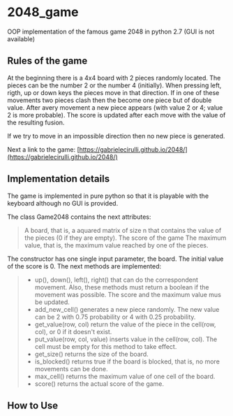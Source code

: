 # 2048_game
OOP implementation of the famous game 2048 in python 2.7 (GUI is not available)  


## Rules of the game

At the beginning there is a 4x4 board with 2 pieces randomly located. The pieces can be the number 2 or the number 4 (initially). When pressing left, rigth, up or down keys  the pieces move in that direction. If in one of these movements two pieces clash then the become one piece but of double value. After avery movement a new piece appears (with value 2 or 4; value 2 is more probable). The score is updated after each move with the value of the resulting fusion.  

If we try to move in an impossible direction then no new piece is generated.

Next a link to the game: [https://gabrielecirulli.github.io/2048/](https://gabrielecirulli.github.io/2048/)  


## Implementation details  
The game is implemented in pure python so that it is playable with the keyboard  although no GUI is provided.  

The class Game2048 contains the next attributes:  
> A board, that is, a aquared matrix of size n that contains the value of the pieces (0 if they are empty).
> The score of the game
> The maximum value, that is, the maximum value reached by one of the pieces.

The constructor has one single input parameter, the board. The initial value of the score is 0. The next methods are implemented:
> - up(), down(), left(), right() that can do the correspondent movement. Also, these methods must return a boolean if the movement was possible. The score and the maximum value mus be updated.  
> - add_new_cell() generates a new piece randomly. The new value can be 2 with 0.75 probability or 4 with 0.25 probability.  
> - get_value(row, col) return the value of the piece in the cell(row, col), or 0 if it doesn't exist.  
> - put_value(row, col, value) inserts value in the cell(row, col). The cell must be empty for this method to take effect.  
> - get_size() returns the size of the board.  
> - is_blocked() returns true if the board is blocked, that is, no more movements can be done.  
> - max_cell() returns the maximum value of one cell of the board.
> - score() returns the actual score of the game.  

## How to Use
